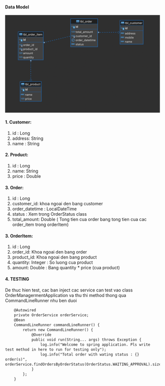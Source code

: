 #### Data Model
![Mo hinh quan he du lieu](data_model.png)

#### 1. Customer: 
1. id : Long 
2. address: String
3. name : String

#### 2. Product:
1. id : Long
2. name: String
3. price : Double

#### 3. Order:
1. id : Long
2. customer_id: khoa ngoai den bang customer 
3. order_datetime : LocalDateTime
4. status : Xem trong OrderStatus class
5. total_amount: Double ( Tong tien cua order bang tong tien cua cac order_item trong orderItem)
#### 3. OrderItem:
1. id : Long
2. order_id: Khoa ngoai den bang order
3. product_id: Khoa ngoai den bang product
4. quantity: Integer : So luong cua product
5. amount: Double  : Bang quantity * price (cua product)


#### 4. TESTING
De thuc hien test, cac ban inject cac service can test vao class OrderManagermentApplication va thu thi method
thong qua CommandLineRunner nhu ben duoi
```aidl
	@Autowired
	private OrderService orderService;
	@Bean
	CommandLineRunner commandLineRunner() {
		return new CommandLineRunner() {
			@Override
			public void run(String... args) throws Exception {
				log.info("Welcome to spring application. Pls write test method in here to run for testing only");
				log.info("Total order with wating status : {} order(s)", orderService.findOrdersByOrderStatus(OrderStatus.WAITING_APPROVAL).size());
			}
		};
	}
```



